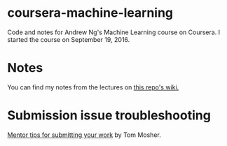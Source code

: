 # coursera-machine-learning

Code and notes for Andrew Ng's Machine Learning course on Coursera. I started the course on September 19, 2016.

# Notes

You can find my notes from the lectures on [this repo's wiki.](https://github.com/premgane/coursera-machine-learning/wiki)

# Submission issue troubleshooting

[Mentor tips for submitting your work](https://www.coursera.org/learn/machine-learning/discussions/all/threads/vgCyrQoMEeWv5yIAC00Eog) by Tom Mosher.
